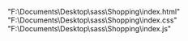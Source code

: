 "F:\Documents\Desktop\sass\Shopping\index.html"
"F:\Documents\Desktop\sass\Shopping\index.css"
"F:\Documents\Desktop\sass\Shopping\index.js"
